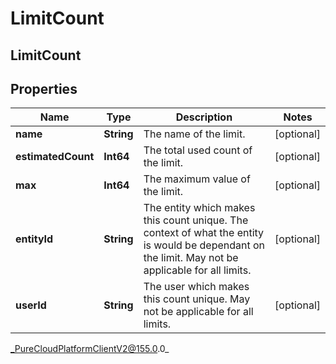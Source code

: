 # LimitCount

## LimitCount

## Properties

|Name | Type | Description | Notes|
|------------ | ------------- | ------------- | -------------|
| **name** | **String** | The name of the limit. | [optional] |
| **estimatedCount** | **Int64** | The total used count of the limit. | [optional] |
| **max** | **Int64** | The maximum value of the limit. | [optional] |
| **entityId** | **String** | The entity which makes this count unique. The context of what the entity is would be dependant on the limit. May not be applicable for all limits. | [optional] |
| **userId** | **String** | The user which makes this count unique. May not be applicable for all limits. | [optional] |



_PureCloudPlatformClientV2@155.0.0_
